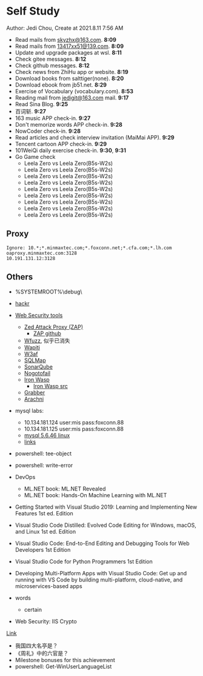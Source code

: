 # Self Study

Author: Jedi Chou, Create at 2021.8.11 7:56 AM

* Read mails from skyzhx@163.com. **8:09**
* Read mails from 13417xx51@139.com. **8:09**
* Update and upgrade packages at wsl. **8:11**
* Check gitee messages. **8:12**
* Check github messages. **8:12**
* Check news from ZhiHu app or website. **8:19**
* Download books from salttiger(none). **8:20**
* Download ebook from jb51.net. **8:29**
* Exercise of Vocabulary (vocabulary.com). **8:53**
* Reading mail from jedigit@163.com mail. **9:17**
* Read Sina Blog. **9:25**
* 百词斩. **9:27**
* 163 music APP check-in. **9:27**
* Don't memorize words APP check-in. **9:28**
* NowCoder check-in. **9:28**
* Read articles and check interview invitation (MaiMai APP). **9:29**
* Tencent cartoon APP check-in. **9:29**
* 101WeiQi daily exercise check-in. **9:30**, **9:31**
* Go Game check
  * Leela Zero vs Leela Zero(B5s-W2s)
  * Leela Zero vs Leela Zero(B5s-W2s)
  * Leela Zero vs Leela Zero(B5s-W2s)
  * Leela Zero vs Leela Zero(B5s-W2s)
  * Leela Zero vs Leela Zero(B5s-W2s)
  * Leela Zero vs Leela Zero(B5s-W2s)
  * Leela Zero vs Leela Zero(B5s-W2s)
  * Leela Zero vs Leela Zero(B5s-W2s)
  * Leela Zero vs Leela Zero(B5s-W2s)

## Proxy

```memo
Ignore: 10.*;*.minmaxtec.com;*.foxconn.net;*.cfa.com;*.lh.com
oaproxy.minmaxtec.com:3128
10.191.131.12:3128
```

## Others

* %SYSTEMROOT%\debug\
* [hackr](https://hackr.io/)
* [Web Security tools](https://hackr.io/blog/category/information-security-ethical-hacking)
  * [Zed Attack Proxy (ZAP)](https://www.zaproxy.org/)
    * [ZAP github](https://github.com/zaproxy)
  * [Wfuzz](http://www.edge-security.com/wfuzz.php), 似乎已消失
  * [Wapiti](https://wapiti.sourceforge.io/)
  * [W3af](http://w3af.org/)
  * [SQLMap](https://sqlmap.org/)
  * [SonarQube](https://www.sonarqube.org/)
  * [Nogotofail](https://github.com/google/nogotofail)
  * [Iron Wasp](https://ironwasp.org/)
    * [Iron Wasp src](https://github.com/Lavakumar/IronWASP)
  * [Grabber](https://tools.kali.org/web-applications/grabber)
  * [Arachni](https://www.arachni-scanner.com/)

* mysql labs:
  * 10.134.181.124 user:mis pass:foxconn.88
  * 10.134.181.125 user:mis pass:foxconn.88
  * [mysql 5.6.46 linux](https://res.minmaxtec.com/Server/linux/mysql-5.6.46-linux-glibc2.12-x86_64.tar.gz)
  * [links](https://www.cnblogs.com/javabg/p/9951852.html)

* powershell: tee-object
* powershell: write-error
* DevOps
  * ML.NET book: ML.NET Revealed
  * ML.NET book: Hands-On Machine Learning with ML.NET
* Getting Started with Visual Studio 2019: Learning and Implementing New Features 1st ed. Edition
* Visual Studio Code Distilled: Evolved Code Editing for Windows, macOS, and Linux 1st ed. Edition
* Visual Studio Code: End-to-End Editing and Debugging Tools for Web Developers 1st Edition
* Visual Studio Code for Python Programmers 1st Edition
* Developing Multi-Platform Apps with Visual Studio Code: Get up and running with VS Code by building multi-platform, cloud-native, and microservices-based apps

* words
  * certain
* Web Security: IIS Crypto

[Link](https://docs.microsoft.com/zh-cn/aspnet/core/tutorials/razor-pages/model?view=aspnetcore-5.0&tabs=visual-studio)

* 我国四大名亭是？
* 《周礼》中的六官是？
* Milestone bonuses for this achievement
* powershell: Get-WinUserLanguageList
